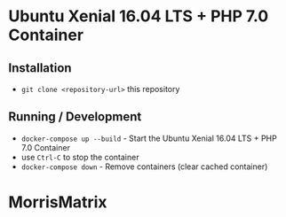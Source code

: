 # Ubuntu Xenial 16.04 LTS + PHP 7.0 Container 

## Installation

* `git clone <repository-url>` this repository

## Running / Development

* `docker-compose up --build` - Start the Ubuntu Xenial 16.04 LTS + PHP 7.0 Container 
* use `Ctrl-C` to stop the container
* `docker-compose down` - Remove containers (clear cached container)

# MorrisMatrix
